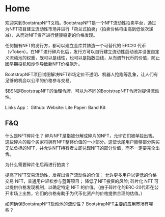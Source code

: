 
# Home
欢迎来到BootstrapNFT文档。BootstrapNFT是一个NFT流动性拍卖平台，通过为NFT项目建立流动性市场并进行「荷兰式拍卖」（拍卖价格将由高到低依次递减），从而对NFT资产进行健康稳定的价格发现。

任何拥有NFT的发行方，都可以建立金库并铸造一个可替代的 ERC20 代币（vToken）。在NFT进行碎片化后，发行方可以自行建立流动性启动池并设置自定义流动池的权重，既可以是线性，也可以是指数曲线，从而调节代币的价值，防止因早期投机和炒作导致新NFT价格飙升。

BootstrapNFT项目试图解决NFT市场定价不透明、机器人抢跑等乱象，让人们有足够的机会以公平的价格参与交易。

$BSN是BootstrapNFT的治理令牌，可以为不同的BootstrapNFT令牌对提供流动性。

Links
App：
Github:
Website:
Lite Paper:
Band Kit:


## F&Q

什么是NFT碎片化？
碎片NFT是指被分解成碎片的NFT，允许它们被单独出售。这些碎片的每个买家将拥有NFT整体价值的一小部分。这使长尾用户能够部分购买无法负担的NFT，并允许NFT持有者立即兑现NFT的部分价值，而不一定要完全出售。

为什么需要碎片化后再进行拍卖？

提高了NFT交易流动性，发挥出资产流动性的价值；
允许更多用户以更低的价格交易 NFT，普通用户轻松参与蓝筹项目；
降低了NFT投资的风险;
碎片化 NFT 可以提供价格发现机制，以确定特定 NFT 的价值。（由于碎片化的ERC-20代币在公开市场上出售，它们的价格有助于为代币化资产的价格提供合理的估值。）

如何确保BootstrapNFT启动池的流动性？
BootstrapNFT主要的应用市场有哪些？


